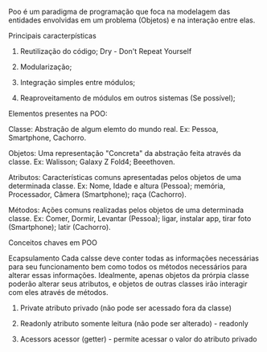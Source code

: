 Poo é um paradigma de programação que foca na modelagem das entidades envolvidas em um problema (Objetos) e na interação entre elas.

Principais caracterpísticas

1. Reutilização do código; Dry - Don't Repeat Yourself

2. Modularização;

3. Integração simples entre módulos;

4. Reaproveitamento de módulos em outros sistemas (Se possível);

Elementos presentes na POO:

Classe: Abstração de algum elemto do mundo real. Ex: Pessoa, Smartphone, Cachorro.

Objetos: Uma representação "Concreta" da abstração feita através da classe. Ex: Walisson; Galaxy Z Fold4; Beeethoven.

Atributos: Características comuns apresentadas pelos objetos de uma determinada classe. Ex: Nome, Idade e altura (Pessoa); memória, Processador, Câmera (Smartphone); raça (Cachorro).

Métodos: Ações comuns realizadas pelos objetos de uma determinada classe. Ex: Comer, Dormir, Levantar (Pessoa); ligar, instalar app, tirar foto (Smartphone); latir (Cachorro).


Conceitos chaves em POO

Ecapsulamento
    Cada calsse deve conter todas as informações necessárias para seu funcionamento bem como todos os métodos necessários para alterar essas informações. Idealmente, apenas objetos da prórpia classe poderão alterar seus atributos, e objetos de outras classes irão interagir com eles através de métodos.


1. Private
    atributo privado (não pode ser acessado fora da classe)

2. Readonly
    atributo somente leitura (não pode ser alterado) - readonly

3. Acessors
    acessor (getter) - permite acessar o valor do atributo privado